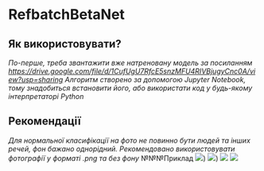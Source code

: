 # RefbatchBetaNet
## Як використовувати?
*По-перше, треба звантажити вже натреновану модель за посиланням https://drive.google.com/file/d/1CufUgU7RfcE5snzMFU4RIVBjugyCnc0A/view?usp=sharing*
*Алгоритм створено за допомогою Jupyter Notebook, тому знадобиться встановити його, або використати код у будь-якому інтерпретаторі Python*
## Рекомендації 
*Для нормальної класифікації на фото не повинно бути людей та інших речей, фон бажано однорідний.*
*Рекомендовано використовувати фотографії у форматі .png та без фону*
№№№Приклад
![](https://i.ibb.co/wr5SVvB/1git.png))
![](https://i.ibb.co/ckgP4FL/2git.png))
![](https://imgur.com/a/8Lmt0IZ)
![](https://imgur.com/a/sPOHRPm)
